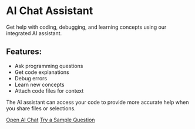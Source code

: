 # AI Chat Assistant

Get help with coding, debugging, and learning concepts using our integrated AI assistant.

## Features:
- Ask programming questions
- Get code explanations
- Debug errors
- Learn new concepts
- Attach code files for context

The AI assistant can access your code to provide more accurate help when you share files or selections.

[Open AI Chat](command:intelligent-ide.openChat)
[Try a Sample Question](command:intelligent-ide.openChatWithQuestion?%22Explain%20how%20to%20use%20async%2Fawait%20in%20JavaScript%22)